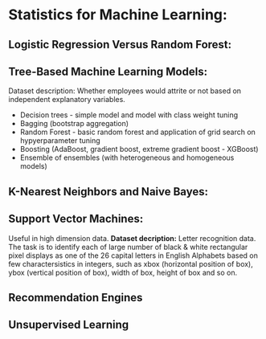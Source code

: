 # Statistics for Machine Learning:

## Logistic Regression Versus Random Forest:

## Tree-Based Machine Learning Models:
Dataset description: Whether employees would attrite or not based on independent explanatory variables.
* Decision trees - simple model and model with class weight tuning
* Bagging (bootstrap aggregation)
* Random Forest - basic random forest and application of grid search on hypyerparameter tuning
* Boosting (AdaBoost, gradient boost, extreme gradient boost - XGBoost)
* Ensemble of ensembles (with heterogeneous and homogeneous models)

## K-Nearest Neighbors and Naive Bayes:

## Support Vector Machines:
Useful in high dimension data.
**Dataset decription:**  Letter recognition data. The task is to identify each of large number of black & white rectangular pixel displays as one of the 26 capital letters in English Alphabets based on few charactersistics in integers, such as xbox (horizontal position of box), ybox (vertical position of box), width of box, height of box and so on.

## Recommendation Engines

## Unsupervised Learning
